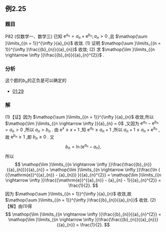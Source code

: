 ## 例2.25
### 题目
P82 (仅数学一、数学三) 已知 ${\mathrm{e}}^{{a}_{n}} = {a}_{n} + {\mathrm{e}}^{{b}_{n}},{a}_{n} > 0$ ,且 $\mathop{\sum }\limits_{{n = 1}}^{\infty }{a}_{n}$ 收敛.
(1) 证明 $\mathop{\sum }\limits_{{n = 1}}^{\infty }\frac{{b}_{n}}{{a}_{n}}$ 收敛;
(2) 求 $\mathop{\lim }\limits_{{n \rightarrow \infty }}\frac{{b}_{n}}{{a}_{n}^{2}}$ .
### 分析
这个题的$b_{n}$的正负是可以确定的
- [01:29](https://www.bilibili.com/video/BV1Yw4m1a757?p=82&t=89.627321#t=01:29.63) 
### 解
(1)【证】因为 $\mathop{\sum }\limits_{{n = 1}}^{\infty }{a}_{n}$ 收敛,所以 $\mathop{\lim }\limits_{{n \rightarrow \infty }}{a}_{n} = 0$ ,又因为 ${\mathrm{e}}^{{a}_{n}} - {\mathrm{e}}^{{b}_{n}} = {a}_{n} > 0$ ,所以 ${a}_{n} > {b}_{n}$ .
由 ${\mathrm{e}}^{x} \geq x + 1$ ,知 ${\mathrm{e}}^{{a}_{n}} \geq {a}_{n} + 1$ ,所以 ${a}_{n} + 1 \leq {a}_{n} + {\mathrm{e}}^{{b}_{n}}$ ,故 ${\mathrm{e}}^{{b}_{n}} \geq 1$ ,即 ${b}_{n} \geq 0$ . 又
$$
{b}_{n} = \ln ( {{\mathrm{e}}^{{a}_{n}} - {a}_{n}}) ,
$$
所以
$$
\mathop{\lim }\limits_{{n \rightarrow \infty }}\frac{\frac{{b}_{n}}{{a}_{n}}}{{a}_{n}} = \mathop{\lim }\limits_{{n \rightarrow \infty }}\frac{\ln ( {{\mathrm{e}}^{{a}_{n}} - {a}_{n}}) }{{a}_{n}^{2}} = \mathop{\lim }\limits_{{n \rightarrow \infty }}\frac{{\mathrm{e}}^{{a}_{n}} - {a}_{n} - 1}{{a}_{n}^{2}} = \frac{1}{2}.
$$
因为 $\mathop{\sum }\limits_{{n = 1}}^{\infty }{a}_{n}$ 收敛,故 $\mathop{\sum }\limits_{{n = 1}}^{\infty }\frac{{b}_{n}}{{a}_{n}}$ 收敛.
(2)【解】由(1)得
$$
\mathop{\lim }\limits_{{n \rightarrow \infty }}\frac{{b}_{n}}{{a}_{n}^{2}} = \mathop{\lim }\limits_{{n \rightarrow \infty }}\frac{\frac{{b}_{n}}{{a}_{n}}}{{a}_{n}} = \frac{1}{2}.
$$
